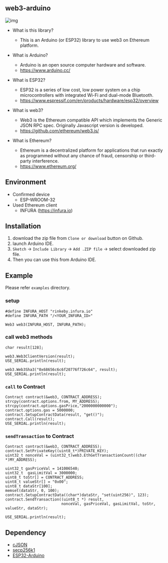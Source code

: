 ## web3-arduino

![img](https://user-images.githubusercontent.com/891384/36104056-4994f600-1054-11e8-94f4-9f067610a6bf.png)

- What is this library?
    - This is an Arduino (or ESP32) library to use web3 on Ethereum platform.

- What is Arduino? 
    - Arduino is an open source computer hardware and software.
    - https://www.arduino.cc/
- What is ESP32?
    - ESP32 is a series of low cost, low power system on a chip microcontrollers with integrated Wi-Fi and dual-mode Bluetooth. 
    - https://www.espressif.com/en/products/hardware/esp32/overview    
- What is web3?
    - Web3 is the Ethereum compatible API which implements the Generic JSON RPC spec. Originally Javascript version is developed.
    - https://github.com/ethereum/web3.js/
- What is Ethereum?
    - Ethereum is a decentralized platform for applications that run exactly as programmed without any chance of fraud, censorship or third-party interference.
    - https://www.ethereum.org/
    
## Environment

- Confirmed device
    - ESP-WROOM-32
- Used Ethereum client
    - INFURA (https://infura.io)

## Installation

1. download the zip file from `Clone or download` button on Github.
2. launch Arduino IDE.
3. `Sketch` -> `Include Library` -> `Add .ZIP file` -> select downloaded zip file.
4. Then you can use this from Arduino IDE.

## Example

Please refer `examples` directory.

### setup

```
#define INFURA_HOST "rinkeby.infura.io"
#define INFURA_PATH "/<YOUR_INFURA_ID>"

Web3 web3(INFURA_HOST, INFURA_PATH);
```

### call web3 methods

```
char result[128];

web3.Web3ClientVersion(result);
USE_SERIAL.println(result);

web3.Web3Sha3("0x68656c6c6f20776f726c64", result);
USE_SERIAL.println(result);
```

### `call` to Contract

```
Contract contract(&web3, CONTRACT_ADDRESS);
strcpy(contract.options.from, MY_ADDRESS);
strcpy(contract.options.gasPrice,"2000000000000");
contract.options.gas = 5000000;
contract.SetupContractData(result, "get()");
contract.Call(result);
USE_SERIAL.println(result);
```

### `sendTransaction` to Contract

```
Contract contract(&web3, CONTRACT_ADDRESS);
contract.SetPrivateKey((uint8_t*)PRIVATE_KEY);
uint32_t nonceVal = (uint32_t)web3.EthGetTransactionCount((char *)MY_ADDRESS);

uint32_t gasPriceVal = 141006540;
uint32_t  gasLimitVal = 3000000;
uint8_t toStr[] = CONTRACT_ADDRESS;
uint8_t valueStr[] = "0x00";
uint8_t dataStr[100];
memset(dataStr, 0, 100);
contract.SetupContractData((char*)dataStr, "set(uint256)", 123);
contract.SendTransaction((uint8_t *) result,
                         nonceVal, gasPriceVal, gasLimitVal, toStr, valueStr, dataStr);

USE_SERIAL.println(result);
```

## Dependency

- [cJSON](https://github.com/DaveGamble/cJSON)
- [secp256k1](https://github.com/bitcoin-core/secp256k1)
- [ESP32-Arduino](https://github.com/espressif/arduino-esp32)

